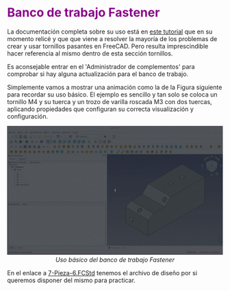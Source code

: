 # <FONT COLOR=#8B008B>Banco de trabajo Fastener</font>
La documentación completa sobre su uso está en [este tutorial](https://fgcoca.github.io/Tornillos-en-FreeCAD/) que en su momento relicé y que que viene a resolver la mayoría de los problemas de crear y usar tornillos pasantes en FreeCAD. Pero resulta imprescindible hacer referencia al mismo dentro de esta sección tornillos.

Es aconsejable entrar en el 'Administrador de complementos' para comprobar si hay alguna actualización para el banco de trabajo.

Simplemente vamos a mostrar una animación como la de la Figura siguiente para recordar su uso básico. El ejemplo es sencillo y tan solo se coloca un tornillo M4 y su tuerca y un trozo de varilla roscada M3 con dos tuercas, aplicando propiedades que configuran su correcta visualización y configuración.

<center>

![Uso básico del banco de trabajo Fastener](../img/tornillos/uso_basico_fastener.gif)  
*Uso básico del banco de trabajo Fastener*

</center>

En el enlace a [7-Pieza-6.FCStd](../img/designs/7/7-Pieza-6.FCStd) tenemos el archivo de diseño por si queremos disponer del mismo para practicar.
